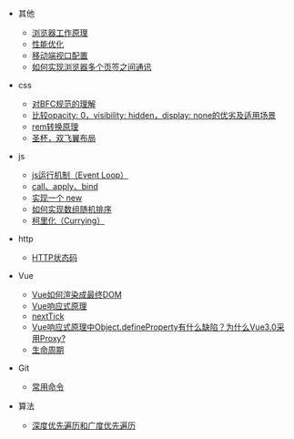 * 其他
  * [浏览器工作原理](other/note1.md)
  * [性能优化](other/note2.md)
  * [移动端视口配置](other/note5.md)
  * [如何实现浏览器多个页签之间通讯](other/note6.md)

* css
  * [对BFC规范的理解](css/note3.md)
  * [比较opacity: 0，visibility: hidden，display: none的优劣及适用场景](css/note4.md)
  * [rem转换原理](css/note7.md)
  * [圣杯，双飞翼布局](css/note1.md)

* js
  * [js运行机制（Event Loop）](js/note1.md)
  * [call、apply、bind](js/note2.md)
  * [实现一个 new](js/note3.md)
  * [如何实现数组随机排序](js/note4.md)
  * [柯里化（Currying）](js/note5.md)

* http
  * [HTTP状态码](http/note1.md)

* Vue
  * [Vue如何渲染成最终DOM](vue/note1.md)
  * [Vue响应式原理](vue/note8.md)
  * [nextTick](vue/note2.md)
  * [Vue响应式原理中Object.defineProperty有什么缺陷？为什么Vue3.0采用Proxy?](vue/note9.md)
  * [生命周期](vue/note3.md)

* Git
  * [常用命令](git/note1.md)

* 算法
  * [深度优先遍历和广度优先遍历](algorithm/note1.md)